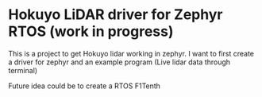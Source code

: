 # Hokuyo LiDAR driver for Zephyr RTOS (work in progress)
This is a project to get Hokuyo lidar working in zephyr. I want to first create
a driver for zephyr and an example program (Live lidar data through terminal)

Future idea could be to create a RTOS F1Tenth
